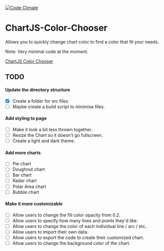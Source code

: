 [![Code Climate](https://codeclimate.com/github/Dobflem/ChartJS-Color-Chooser/badges/gpa.svg)](https://codeclimate.com/github/Dobflem/ChartJS-Color-Chooser)


# ChartJS-Color-Chooser
Allows you to quickly change chart color to find a color that fit your needs.

Note: Very minimal code at the moment.

[ChartJS Color Chooser](https://dobflem.github.io/ChartJS-Color-Chooser/)

## TODO

#### Update the directory structure
- [X] Create a folder for src files.
- [ ] Maybe create a build script to minimise files.

#### Add styling to page
- [ ] Make it look a bit less thrown together.
- [ ] Resize the Chart so it doesn't go fullscreen.
- [ ] Create a light and dark theme.

#### Add more charts
- [ ] Pie chart
- [ ] Doughnut chart
- [ ] Bar chart
- [ ] Radar chart
- [ ] Polar Area chart
- [ ] Bubble chart

#### Make it more customizable
- [ ] Allow users to change the fill color opacity from 0.2.
- [ ] Allow users to specify how many lines and points they'd like.
- [ ] Allow users to change the color of each individual line / arc / etc..
- [ ] Allow users to import their own data.
- [ ] Allow users to export the code to create their customized chart.
- [ ] Allow users to change the background color of the chart.
